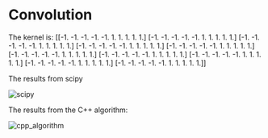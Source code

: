 # Convolution
The kernel is:
[[-1. -1. -1. -1. -1.  1.  1.  1.  1.  1.]
 [-1. -1. -1. -1. -1.  1.  1.  1.  1.  1.]
 [-1. -1. -1. -1. -1.  1.  1.  1.  1.  1.]
 [-1. -1. -1. -1. -1.  1.  1.  1.  1.  1.]
 [-1. -1. -1. -1. -1.  1.  1.  1.  1.  1.]
 [-1. -1. -1. -1. -1.  1.  1.  1.  1.  1.]
 [-1. -1. -1. -1. -1.  1.  1.  1.  1.  1.]
 [-1. -1. -1. -1. -1.  1.  1.  1.  1.  1.]
 [-1. -1. -1. -1. -1.  1.  1.  1.  1.  1.]
 [-1. -1. -1. -1. -1.  1.  1.  1.  1.  1.]]
 
 The results from scipy
 
 ![scipy](https://user-images.githubusercontent.com/72471813/146014534-ebe947c4-e06d-4bf9-a250-f45ec932cffa.png)

The results from the C++ algorithm:

![cpp_algorithm](https://user-images.githubusercontent.com/72471813/146014589-707f172f-729b-4743-bf68-db4b519578f5.png)
